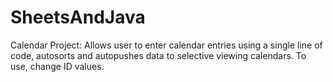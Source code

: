 # SheetsAndJava
Calendar Project: Allows user to enter calendar entries using a single line of code, autosorts and autopushes data to selective viewing calendars.
To use, change ID values.
